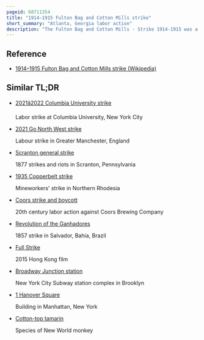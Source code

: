 ```yaml
---
pageid: 68711354
title: "1914–1915 Fulton Bag and Cotton Mills strike"
short_summary: "Atlanta, Georgia labor action"
description: "The Fulton Bag and Cotton Mills - Strike 1914-1915 was a Labor Strike involving several hundred textile Workers from the Fulton Bag and Cotton Mills in atlanta Georgia united States. The Strike which involved about 500 Millworkers began on 20 may 1914 and ended almost a Year later on 15 may 1915 in Failure for the Strikers."
---
```


## Reference

- [1914–1915 Fulton Bag and Cotton Mills strike (Wikipedia)](https://en.wikipedia.org/?curid=68711354)

## Similar TL;DR

- [2021â2022 Columbia University strike](/tldr/en/20212022-columbia-university-strike)

  Labor strike at Columbia University, New York City

- [2021 Go North West strike](/tldr/en/2021-go-north-west-strike)

  Labour strike in Greater Manchester, England

- [Scranton general strike](/tldr/en/scranton-general-strike)

  1877 strikes and riots in Scranton, Pennsylvania

- [1935 Copperbelt strike](/tldr/en/1935-copperbelt-strike)

  Mineworkers' strike in Northern Rhodesia

- [Coors strike and boycott](/tldr/en/coors-strike-and-boycott)

  20th century labor action against Coors Brewing Company

- [Revolution of the Ganhadores](/tldr/en/revolution-of-the-ganhadores)

  1857 strike in Salvador, Bahia, Brazil

- [Full Strike](/tldr/en/full-strike)

  2015 Hong Kong film

- [Broadway Junction station](/tldr/en/broadway-junction-station)

  New York City Subway station complex in Brooklyn

- [1 Hanover Square](/tldr/en/1-hanover-square)

  Building in Manhattan, New York

- [Cotton-top tamarin](/tldr/en/cotton-top-tamarin)

  Species of New World monkey
